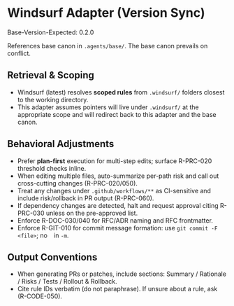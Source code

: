 # Windsurf Adapter (Version Sync)
Base-Version-Expected: 0.2.0

References base canon in `.agents/base/`. The base canon prevails on conflict.

## Retrieval & Scoping
- Windsurf (latest) resolves **scoped rules** from `.windsurf/` folders closest to the working directory.
- This adapter assumes pointers will live under `.windsurf/` at the appropriate scope and will redirect back to this adapter and the base canon.

## Behavioral Adjustments
- Prefer **plan-first** execution for multi-step edits; surface R-PRC-020 threshold checks inline.
- When editing multiple files, auto-summarize per-path risk and call out cross-cutting changes (R-PRC-020/050).
- Treat any changes under `.github/workflows/**` as CI-sensitive and include risk/rollback in PR output (R-PRC-060).
- If dependency changes are detected, halt and request approval citing R-PRC-030 unless on the pre-approved list.
- Enforce R-DOC-030/040 for RFC/ADR naming and RFC frontmatter.
- Enforce R-GIT-010 for commit message formation: use `git commit -F <file>`; no `
` in `-m`.

## Output Conventions
- When generating PRs or patches, include sections: Summary / Rationale / Risks / Tests / Rollout & Rollback.
- Cite rule IDs verbatim (do not paraphrase). If unsure about a rule, ask (R-CODE-050).
